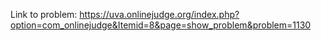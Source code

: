 Link to problem: https://uva.onlinejudge.org/index.php?option=com_onlinejudge&Itemid=8&page=show_problem&problem=1130